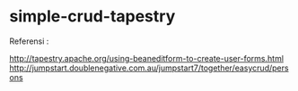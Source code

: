 # simple-crud-tapestry

Referensi :

http://tapestry.apache.org/using-beaneditform-to-create-user-forms.html
http://jumpstart.doublenegative.com.au/jumpstart7/together/easycrud/persons
